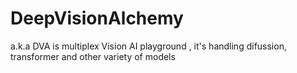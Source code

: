 # DeepVisionAlchemy
a.k.a DVA is multiplex Vision AI playground , it's handling difussion, transformer and other variety of models
